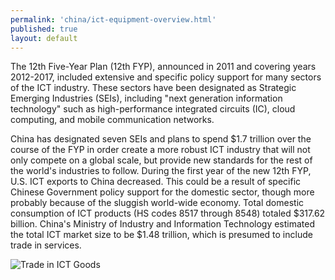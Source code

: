 ```yaml
--- 
permalink: 'china/ict-equipment-overview.html' 
published: true 
layout: default
---
```

The 12th Five-Year Plan (12th FYP), announced in 2011 and covering years 2012-2017, included extensive and specific policy support for many sectors of the ICT industry. These sectors have been designated as Strategic Emerging Industries (SEIs), including "next generation information technology" such as high-performance integrated circuits (IC), cloud computing, and mobile communication networks.



China has designated seven SEIs and plans to spend $1.7 trillion over the course of the FYP in order create a more robust ICT industry that will not only compete on a global scale, but provide new standards for the rest of the world's industries to follow. During the first year of the new 12th FYP, U.S. ICT exports to China decreased. This could be a result of specific Chinese Government policy support for the domestic sector, though more probably because of the sluggish world-wide economy. Total domestic consumption of ICT products (HS codes 8517 through 8548) totaled $317.62 billion. China's Ministry of Industry and Information Technology estimated the total ICT market size to be $1.48 trillion, which is presumed to include trade in services.



![Trade in ICT Goods](../images/chap4-ict-overview.png)

